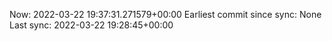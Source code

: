 Now: 2022-03-22 19:37:31.271579+00:00 Earliest commit since sync: None Last sync: 2022-03-22 19:28:45+00:00
